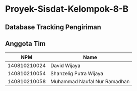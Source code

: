 # Proyek-Sisdat-Kelompok-8-B

## Database Tracking Pengiriman

## Anggota Tim
| NPM           | Name        |
| ------------- |-------------|
| 140810210024  | David Wijaya    |
| 140810210054  | Shanzelig Putra Wijaya    |
| 140810210058  | Muhammad Naufal Nur Ramadhan   |